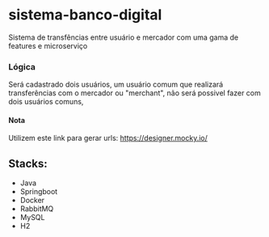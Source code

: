 # sistema-banco-digital
Sistema de transfências entre usuário e mercador com uma gama de features e microserviço
&nbsp;

### Lógica
Será cadastrado dois usuários, um usuário comum que realizará transferências com o mercador ou "merchant", não será possivel fazer com dois usuários comuns, 

#### Nota
Utilizem este link para gerar urls: https://designer.mocky.io/

## Stacks:
- Java
- Springboot
- Docker
- RabbitMQ
- MySQL
- H2
